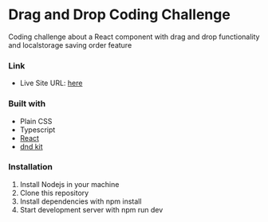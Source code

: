 # Drag and Drop Coding Challenge

Coding challenge about a React component with drag and drop functionality and localstorage saving order feature

### Link

- Live Site URL: [here]()

### Built with

- Plain CSS
- Typescript
- [React](https://reactjs.org/)
- [dnd kit](https://dndkit.com/)

### Installation

1. Install Nodejs in your machine
2. Clone this repository
3. Install dependencies with npm install
4. Start development server with npm run dev
